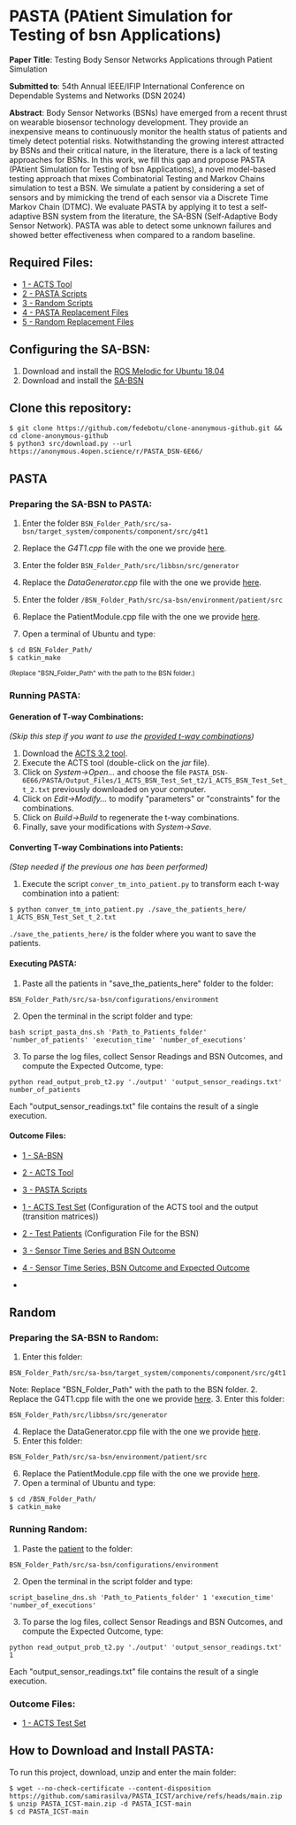 # PASTA (PAtient Simulation for Testing of bsn Applications)

**Paper Title**: Testing Body Sensor Networks Applications through Patient Simulation

**Submitted to**: 54th Annual IEEE/IFIP International Conference on Dependable Systems and Networks (DSN 2024)

**Abstract**: Body Sensor Networks (BSNs) have emerged from a recent thrust on wearable biosensor technology development. They provide an inexpensive means to continuously monitor the health status of patients and timely detect potential risks. Notwithstanding the growing interest attracted by BSNs and their critical nature, in the literature, there is a lack of testing approaches for BSNs. In this work, we fill this gap and propose PASTA (PAtient Simulation for Testing of bsn Applications), a novel model-based testing approach that mixes Combinatorial Testing and Markov Chains simulation to test a BSN. We simulate a patient by considering a set of sensors and by mimicking the trend of each sensor via a Discrete Time Markov Chain (DTMC). We evaluate PASTA by applying it to test a self-adaptive BSN system from the literature, the SA-BSN (Self-Adaptive Body Sensor Network). PASTA was able to detect some unknown failures and showed better effectiveness when compared to a random baseline. 


## **Required Files**:
- [1 - ACTS Tool](https://github.com/usnistgov/combinatorial-testing-tools)
- [2 - PASTA Scripts](https://anonymous.4open.science/r/PASTA_DSN-6E66/PASTA/PASTA_Scripts/)
- [3 - Random Scripts](https://anonymous.4open.science/r/PASTA_DSN-6E66/Random_Approach/Random_Scripts/)
- [4 - PASTA Replacement Files](https://anonymous.4open.science/r/PASTA_DSN-6E66/PASTA/BSN_Files_to_Replace/)
- [5 - Random Replacement Files](https://anonymous.4open.science/r/PASTA_DSN-6E66/Random_Approach/BSN_Files_to_Replace/)
  
## **Configuring the SA-BSN**:
1. Download and install the [ROS Melodic for Ubuntu 18.04](http://wiki.ros.org/melodic/Installation/Ubuntu)
2. Download and install the [SA-BSN](https://github.com/lesunb/bsn/tree/1c45cd8f4c43e36fcf5665940d5ce7c66b907b31)

## **Clone this repository**:
```
$ git clone https://github.com/fedebotu/clone-anonymous-github.git && cd clone-anonymous-github
$ python3 src/download.py --url https://anonymous.4open.science/r/PASTA_DSN-6E66/
```

## PASTA
### **Preparing the SA-BSN to PASTA**:
1. Enter the folder `BSN_Folder_Path/src/sa-bsn/target_system/components/component/src/g4t1`



2. Replace the *G4T1.cpp* file with the one we provide [here](https://anonymous.4open.science/r/PASTA_DSN-6E66/PASTA/BSN_Files_to_Replace/G4T1.cpp).
3. Enter the folder `BSN_Folder_Path/src/libbsn/src/generator`
4. Replace the *DataGenerator.cpp* file with the one we provide [here](https://anonymous.4open.science/r/PASTA_DSN-6E66/PASTA/BSN_Files_to_Replace/DataGenerator.cpp).
5. Enter the folder `/BSN_Folder_Path/src/sa-bsn/environment/patient/src`
6. Replace the PatientModule.cpp file with the one we provide [here](https://anonymous.4open.science/r/PASTA_DSN-6E66/PASTA/BSN_Files_to_Replace/PatientModule.cpp).
7. Open a terminal of Ubuntu and type:
```
$ cd BSN_Folder_Path/
$ catkin_make       
```
<sub>(Replace "BSN_Folder_Path" with the path to the BSN folder.)</sub>
### **Running PASTA**:

#### **Generation of T-way Combinations**:
*(Skip this step if you want to use the [provided t-way combinations](https://anonymous.4open.science/r/PASTA_DSN-6E66/PASTA/Output_Files/1_ACTS_BSN_Test_Set_t2/1_ACTS_BSN_Test_Set_t_2.txt))*

1. Download the [ACTS 3.2 tool](https://github.com/usnistgov/combinatorial-testing-tools).
2. Execute the ACTS tool (double-click on the *jar* file).
3. Click on *System->Open...* and choose the file `PASTA_DSN-6E66/PASTA/Output_Files/1_ACTS_BSN_Test_Set_t2/1_ACTS_BSN_Test_Set_t_2.txt` previously downloaded on your computer.
4. Click on *Edit->Modify...* to modify "parameters" or "constraints" for the combinations.
5. Click on *Build->Build* to regenerate the t-way combinations.
6. Finally, save your modifications with *System->Save*.

#### **Converting T-way Combinations into Patients**:

*(Step needed if the previous one has been performed)*
1. Execute the script `conver_tm_into_patient.py` to transform each t-way combination into a patient:
```
$ python conver_tm_into_patient.py ./save_the_patients_here/ 1_ACTS_BSN_Test_Set_t_2.txt

```
`./save_the_patients_here/` is the folder where you want to save the patients.

#### **Executing PASTA**:
1. Paste all the patients in "save_the_patients_here" folder to the folder:
```
BSN_Folder_Path/src/sa-bsn/configurations/environment
```
2. Open the terminal in the script folder and type:
```
bash script_pasta_dns.sh 'Path_to_Patients_folder' 'number_of_patients' 'execution_time' 'number_of_executions'
```
3. To parse the log files, collect Sensor Readings and BSN Outcomes, and compute the Expected Outcome, type:
```
python read_output_prob_t2.py './output' 'output_sensor_readings.txt' number_of_patients

```
Each "output_sensor_readings.txt" file contains the result of a single execution.

#### **Outcome Files**:
- [1 - SA-BSN](https://github.com/lesunb/bsn) 
- [2 - ACTS Tool](https://github.com/usnistgov/combinatorial-testing-tools)
- [3 - PASTA Scripts](https://github.com/samirasilva/PASTA_ICST/tree/main/PASTA%20Scripts)

- [1 - ACTS Test Set](https://github.com/samirasilva/PASTA_ICST/blob/main/1_ACTS_BSN_Test_Set_t_2.txt) (Configuration of the ACTS tool and the output (transition matrices))
- [2 - Test Patients](https://github.com/samirasilva/PASTA_ICST/tree/main/2_Test_Patients) (Configuration File for the BSN)
- [3 - Sensor Time Series and BSN Outcome](https://github.com/samirasilva/PASTA_ICST/tree/main/3_Sensor_Time_Series_And_BSN_Outcomes)
- [4 - Sensor Time Series, BSN Outcome and Expected Outcome](https://github.com/samirasilva/PASTA_ICST/tree/main/4_Sensor_Time_Series_BSN_Outcome_and_Expected_Outcome)
- 
## Random
### **Preparing the SA-BSN to Random**:
1. Enter this folder:
```
BSN_Folder_Path/src/sa-bsn/target_system/components/component/src/g4t1
```
Note: Replace "BSN_Folder_Path" with the path to the BSN folder.
2. Replace the G4T1.cpp file with the one we provide [here]().
3. Enter this folder:
```
BSN_Folder_Path/src/libbsn/src/generator
```
4. Replace the DataGenerator.cpp file with the one we provide [here]().
5. Enter this folder:
```
BSN_Folder_Path/src/sa-bsn/environment/patient/src
```
6. Replace the PatientModule.cpp file with the one we provide [here]().
7. Open a terminal of Ubuntu and type:
```
$ cd /BSN_Folder_Path/
$ catkin_make       
```
### **Running Random**:
1. Paste the [patient]() to the folder:
```
BSN_Folder_Path/src/sa-bsn/configurations/environment
```
2. Open the terminal in the script folder and type:
```
script_baseline_dns.sh 'Path_to_Patients_folder' 1 'execution_time' 'number_of_executions'
```
3. To parse the log files, collect Sensor Readings and BSN Outcomes, and compute the Expected Outcome, type:
```
python read_output_prob_t2.py './output' 'output_sensor_readings.txt' 1

```
Each "output_sensor_readings.txt" file contains the result of a single execution.

### **Outcome Files**:
- [1 - ACTS Test Set](https://github.com/samirasilva/PASTA_ICST/blob/main/1_ACTS_BSN_Test_Set_t_2.txt)

## How to Download and Install PASTA:
To run this project, download, unzip and enter the main folder: 

```
$ wget --no-check-certificate --content-disposition https://github.com/samirasilva/PASTA_ICST/archive/refs/heads/main.zip
$ unzip PASTA_ICST-main.zip -d PASTA_ICST-main
$ cd PASTA_ICST-main
```
